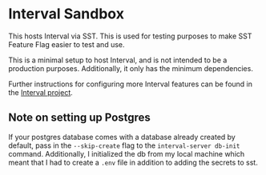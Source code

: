 # Interval Sandbox

This hosts Interval via SST. This is used for testing purposes to make SST Feature Flag easier to test and use.

This is a minimal setup to host Interval, and is not intended to be a production purposes. Additionally, it
only has the minimum dependencies.

Further instructions for configuring more Interval features can be found in the
[Interval project](https://github.com/interval/server).

## Note on setting up Postgres

If your postgres database comes with a database already created by default, pass in the `--skip-create` flag to the `interval-server db-init` command. Additionally, I initialized the db from my local machine which meant that I
had to create a `.env` file in addition to adding the secrets to sst.

